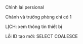 <!-- Ban đầu tạo Plan: không cần id tìm đầu tiên -->
<!-- Check lại các  thông tin lịch ví dụ code đã tồn tại -->
<!-- Sửa lại tranfer lịch như plan -->
<!-- Khi thêm mới check loại lịch -->

Chỉnh lại persional 

Chánh và trưởng phòng chỉ có 1





LỊCH: xem thông tin thiết bị







<!-- Xuất bản lịch khác phê duyệt = Thay đổi comment như plan -->

Lỗi ID tạo mới: SELECT COALESCE
